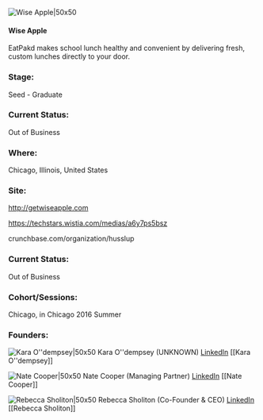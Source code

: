 

![Wise Apple|50x50](https://apimg.techstars.com/connect/images/image_files/57d31f2180832056e6000019/original/RevEatPakdLogo_final-01.jpg)

#### Wise Apple
EatPakd makes school lunch healthy and convenient by delivering fresh, custom lunches directly to your door.

### Stage: 
Seed - Graduate 

### Current Status: 
Out of Business

### Where:
Chicago, Illinois, United States

### Site:
http://getwiseapple.com

https://techstars.wistia.com/medias/a6y7ps5bsz

crunchbase.com/organization/husslup

### Current Status: 
Out of Business

### Cohort/Sessions: 
Chicago, in Chicago 2016 Summer

### Founders: 

![Kara O''dempsey|50x50](https://apimg.techstars.com/connect/images/image_files/586fb38fbbe36f8f3700000e/original/kara.jpg) Kara O''dempsey (UNKNOWN) [LinkedIn](https://linkedin.com/in/schawk) [[Kara O''dempsey]]

![Nate Cooper|50x50](https://apimg.techstars.com/connect/images/image_files/577ed797a93e9f7343000003/original/Nate_Headshot.jpg) Nate Cooper (Managing Partner) [LinkedIn](https://linkedin.com/in/nathan-cooper-2ba9aa19) [[Nate Cooper]]

![Rebecca Sholiton|50x50](https://apimg.techstars.com/connect/images/image_files/5775ce2bbbe36f00ff000003/original/P1040125.jpg) Rebecca Sholiton (Co-Founder & CEO) [LinkedIn](https://linkedin.com/in/rebecca-sholiton-9a673935) [[Rebecca Sholiton]]



